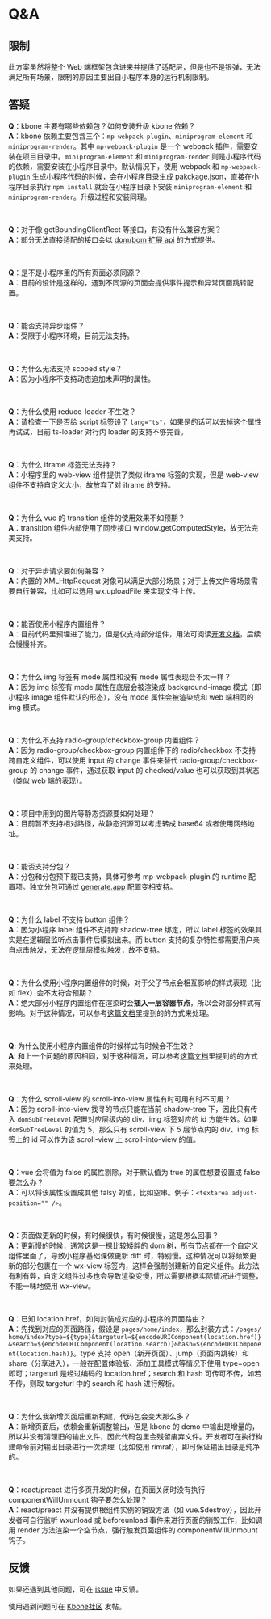 # Q&A

## 限制

此方案虽然将整个 Web 端框架包含进来并提供了适配层，但是也不是银弹，无法满足所有场景，限制的原因主要出自小程序本身的运行机制限制。

## 答疑

**Q**：kbone 主要有哪些依赖包？如何安装升级 kbone 依赖？<br/>
**A**：kbone 依赖主要包含三个：`mp-webpack-plugin`、`miniprogram-element` 和 `miniprogram-render`。其中 `mp-webpack-plugin` 是一个 webpack 插件，需要安装在项目目录中。`miniprogram-element` 和 `miniprogram-render` 则是小程序代码的依赖，需要安装在小程序目录中。默认情况下，使用 webpack 和 `mp-webpack-plugin` 生成小程序代码的时候，会在小程序目录生成 pakckage.json，直接在小程序目录执行 `npm install` 就会在小程序目录下安装 `miniprogram-element` 和 `miniprogram-render`。升级过程和安装同理。

<br/>

**Q**：对于像 getBoundingClientRect 等接口，有没有什么兼容方案？<br/>
**A**：部分无法直接适配的接口会以 [dom/bom 扩展 api](../domextend/) 的方式提供。

<br/>

**Q**：是不是小程序里的所有页面必须同源？<br/>
**A**：目前的设计是这样的，遇到不同源的页面会提供事件提示和异常页面跳转配置。

<br/>

**Q**：能否支持异步组件？<br/>
**A**：受限于小程序环境，目前无法支持。

<br/>

**Q**：为什么无法支持 scoped style？<br/>
**A**：因为小程序不支持动态追加未声明的属性。

<br/>

**Q**：为什么使用 reduce-loader 不生效？<br/>
**A**：请检查一下是否给 script 标签设了 `lang="ts"`，如果是的话可以去掉这个属性再试试，目前 ts-loader 对行内 loader 的支持不够完善。

<br/>

**Q**：为什么 iframe 标签无法支持？<br/>
**A**：小程序里的 web-view 组件提供了类似 iframe 标签的实现，但是 web-view 组件不支持自定义大小，故放弃了对 iframe 的支持。

<br/>

**Q**：为什么 vue 的 transition 组件的使用效果不如预期？<br/>
**A**：transition 组件内部使用了同步接口 window.getComputedStyle，故无法完美支持。

<br/>

**Q**：对于异步请求要如何兼容？<br/>
**A**：内置的 XMLHttpRequest 对象可以满足大部分场景；对于上传文件等场景需要自行兼容，比如可以选用 wx.uploadFile 来实现文件上传。

<br/>

**Q**：能否使用小程序内置组件？<br/>
**A**：目前代码里预埋进了能力，但是仅支持部分组件，用法可阅读[开发文档](../guide/advanced/#使用小程序内置组件)，后续会慢慢补齐。

<br/>

**Q**：为什么 img 标签有 mode 属性和没有 mode 属性表现会不太一样？<br/>
**A**：因为 img 标签有 mode 属性在底层会被渲染成 background-image 模式（即小程序 image 组件默认的形态），没有 mode 属性会被渲染成和 web 端相同的 img 模式。

<br/>

**Q**：为什么不支持 radio-group/checkbox-group 内置组件？<br/>
**A**：因为 radio-group/checkbox-group 内置组件下的 radio/checkbox 不支持跨自定义组件，可以使用 input 的 change 事件来替代 radio-group/checkbox-group 的 change 事件，通过获取 input 的 checked/value 也可以获取到其状态（类似 web 端的表现）。

<br/>

**Q**：项目中用到的图片等静态资源要如何处理？<br/>
**A**：目前暂不支持相对路径，故静态资源可以考虑转成 base64 或者使用网络地址。

<br/>

**Q**：能否支持分包？<br/>
**A**：分包和分包预下载已支持，具体可参考 mp-webpack-plugin 的 runtime 配置项。独立分包可通过 [generate.app](../config/#generate-app) 配置变相支持。

<br/>

**Q**：为什么 label 不支持 button 组件？<br/>
**A**：因为小程序 label 组件不支持跨 shadow-tree 绑定，所以 label 标签的效果其实是在逻辑层监听点击事件后模拟出来。而 button 支持的复杂特性都需要用户亲自点击触发，无法在逻辑层模拟触发，故不支持。

<br/>

**Q**：为什么使用小程序内置组件的时候，对于父子节点会相互影响的样式表现（比如 flex）会不太符合预期？<br/>
**A**：绝大部分小程序内置组件在渲染时会**插入一层容器节点**，所以会对部分样式有影响。对于这种情况，可以参考[这篇文档](../guide/advanced.html#%E4%BD%BF%E7%94%A8%E5%B0%8F%E7%A8%8B%E5%BA%8F%E5%86%85%E7%BD%AE%E7%BB%84%E4%BB%B6)里提到的的方式来处理。

<br/>

**Q**: 为什么使用小程序内置组件的时候样式有时候会不生效？<br/>
**A**: 和上一个问题的原因相同，对于这种情况，可以参考[这篇文档](../guide/advanced.html#%E4%BD%BF%E7%94%A8%E5%B0%8F%E7%A8%8B%E5%BA%8F%E5%86%85%E7%BD%AE%E7%BB%84%E4%BB%B6)里提到的的方式来处理。

<br/>

**Q**：为什么 scroll-view 的 scroll-into-view 属性有时可用有时不可用？<br/>
**A**：因为 scroll-into-view 找寻的节点只能在当前 shadow-tree 下，因此只有传入 `domSubTreeLevel` 配置对应层级内的 div、img 标签对应的 id 方能生效。如果 `domSubTreeLevel` 的值为 5，那么只有 scroll-view 下 5 层节点内的 div、img 标签上的 id 可以作为该 scroll-view 上 scroll-into-view 的值。

<br/>

**Q**：vue 会将值为 false 的属性剔除，对于默认值为 true 的属性想要设置成 false 要怎么办？<br/>
**A**：可以将该属性设置成其他 falsy 的值，比如空串。例子：`<textarea adjust-position="" />`。

<br/>

**Q**：页面做更新的时候，有时候很快，有时候很慢，这是怎么回事？<br/>
**A**：更新慢的时候，通常这是一棵比较矮胖的 dom 树，所有节点都在一个自定义组件里面了，导致小程序基础课做更新 diff 时，特别慢。这种情况可以将频繁更新的部分包裹在一个 wx-view 标签内，这样会强制创建新的自定义组件。此方法有利有弊，自定义组件过多也会导致渲染变慢，所以需要根据实际情况进行调整，不能一味地使用 wx-view。

<br/>

**Q**：已知 location.href，如何封装成对应的小程序的页面路由？<br/>
**A**：先找到对应的页面路径，假设是 `pages/home/index`，那么封装方式：<span style="word-break: break-all;">`/pages/home/index?type=${type}&targeturl=${encodeURIComponent(location.href)}&search=${encodeURIComponent(location.search)}&hash=${encodeURIComponent(location.hash)}`</span>。type 支持 open（新开页面）、jump（页面内跳转）和 share（分享进入），一般在配置体验版、添加工具模式等情况下使用 type=open 即可；targeturl 是经过编码的 location.href；search 和 hash 可传可不传，如若不传，则取 targeturl 中的 search 和 hash 进行解析。

<br/>

**Q**：为什么我新增页面后重新构建，代码包会变大那么多？<br/>
**A**：新增页面后，依赖会重新调整输出，但是 kbone 的 demo 中输出是增量的，所以并没有清理旧的输出文件，因此代码包里会残留废弃文件。开发者可在执行构建命令前对输出目录进行一次清理（比如使用 rimraf），即可保证输出目录是纯净的。

<br/>

**Q**：react/preact 进行多页开发的时候，在页面关闭时没有执行 componentWillUnmount 钩子要怎么处理？<br/>
**A**：react/preact 并没有提供根组件实例的销毁方法（如 vue.$destroy），因此开发者可自行监听 wxunload 或 beforeunload 事件来进行页面的销毁工作，比如调用 render 方法渲染一个空节点，强行触发页面组件的 componentWillUnmount 钩子。

## 反馈

如果还遇到其他问题，可在 [issue](https://github.com/wechat-miniprogram/kbone/issues) 中反馈。

使用遇到问题可在 [Kbone社区](https://developers.weixin.qq.com/community/minihome/mixflow/1213301129006825473) 发帖。
